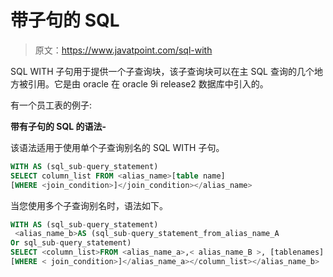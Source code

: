 # 带子句的 SQL

> 原文：<https://www.javatpoint.com/sql-with>

SQL WITH 子句用于提供一个子查询块，该子查询块可以在主 SQL 查询的几个地方被引用。它是由 oracle 在 oracle 9i release2 数据库中引入的。

有一个员工表的例子:

**带有子句的 SQL 的语法-**

该语法适用于使用单个子查询别名的 SQL WITH 子句。

```sql
WITH AS (sql_sub-query_statement)
SELECT column_list FROM <alias_name>[table name]
[WHERE <join_condition>]</join_condition></alias_name> 
```

当您使用多个子查询别名时，语法如下。

```sql
WITH AS (sql_sub-query_statement)
 <alias_name_b>AS (sql_sub-query_statement_from_alias_name_A
Or sql_sub-query_statement)
SELECT <column_list>FROM <alias_name_a>,< alias_name_B >, [tablenames]
[WHERE < join_condition>]</alias_name_a></column_list></alias_name_b> 
```